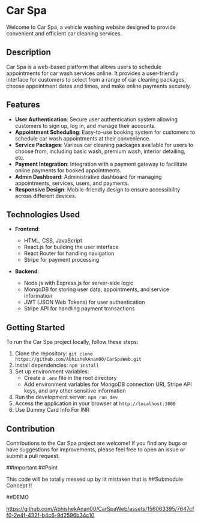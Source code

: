 # Car Spa

Welcome to Car Spa, a vehicle washing website designed to provide convenient and efficient car cleaning services.

## Description

Car Spa is a web-based platform that allows users to schedule appointments for car wash services online. It provides a user-friendly interface for customers to select from a range of car cleaning packages, choose appointment dates and times, and make online payments securely.

## Features

- **User Authentication**: Secure user authentication system allowing customers to sign up, log in, and manage their accounts.
- **Appointment Scheduling**: Easy-to-use booking system for customers to schedule car wash appointments at their convenience.
- **Service Packages**: Various car cleaning packages available for users to choose from, including basic wash, premium wash, interior detailing, etc.
- **Payment Integration**: Integration with a payment gateway to facilitate online payments for booked appointments.
- **Admin Dashboard**: Administrative dashboard for managing appointments, services, users, and payments.
- **Responsive Design**: Mobile-friendly design to ensure accessibility across different devices.

## Technologies Used

- **Frontend**:
  - HTML, CSS, JavaScript
  - React.js for building the user interface
  - React Router for handling navigation
  - Stripe for payment processing

- **Backend**:
  - Node.js with Express.js for server-side logic
  - MongoDB for storing user data, appointments, and service information
  - JWT (JSON Web Tokens) for user authentication
  - Stripe API for handling payment transactions

## Getting Started

To run the Car Spa project locally, follow these steps:

1. Clone the repository: `git clone https://github.com/AbhishekAnan00/CarSpaWeb.git`
2. Install dependencies: `npm install`
3. Set up environment variables:
   - Create a `.env` file in the root directory
   - Add environment variables for MongoDB connection URI, Stripe API keys, and any other sensitive information
4. Run the development server: `npm run dev`
5. Access the application in your browser at `http://localhost:3000`
6. Use Dummy Card Info For INR
## Contribution

Contributions to the Car Spa project are welcome! If you find any bugs or have suggestions for improvements, please feel free to open an issue or submit a pull request.

##Important ##Point 

This code will be totally messed up by lit mistaken that is ##Submodule Concept !!

##DEMO

https://github.com/AbhishekAnan00/CarSpaWeb/assets/156063395/7647cff0-2e4f-432f-b4c6-9d2596b34c10

